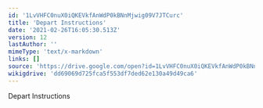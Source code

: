 ```yaml
---
id: '1LvVHFC0nuX0iQKEVkfAnWdP0kBNnMjwig09V7JTCurc'
title: 'Depart Instructions'
date: '2021-02-26T16:05:30.513Z'
version: 12
lastAuthor: ''
mimeType: 'text/x-markdown'
links: []
source: 'https://drive.google.com/open?id=1LvVHFC0nuX0iQKEVkfAnWdP0kBNnMjwig09V7JTCurc'
wikigdrive: 'dd69069d725fca5f553df7ded62e130a49d49ca6'
---
```

Depart Instructions
